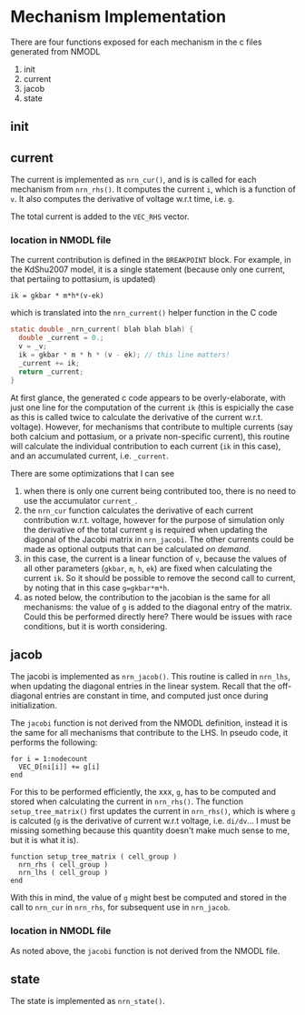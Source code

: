 # Mechanism Implementation
There are four functions exposed for each mechanism in the c files generated from NMODL
1. init
2. current
3. jacob
4. state

## init

## current
The current is implemented as `nrn_cur()`, and is is called for each mechanism from `nrn_rhs()`.  It computes the current `i`, which is a function of `v`. It also computes the derivative of voltage w.r.t time, i.e. `g`.

The total current is added to the `VEC_RHS` vector.

### location in NMODL file
The current contribution is defined in the `BREAKPOINT` block. For example, in the KdShu2007 model, it is a single statement (because only one current, that pertaiing to pottasium, is updated)
```
ik = gkbar * m*h*(v-ek)
```
which is translated into the `nrn_current()` helper function in the C code
```C
static double _nrn_current( blah blah blah) {
  double _current = 0.;
  v = _v;
  ik = gkbar * m * h * (v - ek); // this line matters!
  _current += ik;
  return _current;
}
```
At first glance, the generated c code appears to be overly-elaborate, with just one line for the computation of the current `ik` (this is espicially the case as this is called twice to calculate the derivative of the current w.r.t. voltage). However, for mechanisms that contribute to multiple currents (say both calcium and pottasium, or a private non-specific current), this routine will calculate the individual contribution to each current (`ik` in this case), and an accumulated current, i.e. `_current`.

There are some optimizations that I can see
1. when there is only one current being contributed too, there is no need to use the accumulator `current_`.
2. the `nrn_cur` function calculates the derivative of each current contribution w.r.t. voltage, however for the purpose of simulation only the derivative of the total current `g` is required when updating the diagonal of the Jacobi matrix in `nrn_jacobi`. The other currents could be made as optional outputs that can be calculated _on demand_.
3. in this case, the current is a linear function of `v`, because the values of all other parameters (`gkbar`, `m`, `h`, `ek`) are fixed when calculating the current `ik`. So it should be possible to remove the second call to current, by noting that in this case `g=gkbar*m*h`.
4. as noted below, the contribution to the jacobian is the same for all mechanisms: the value of `g` is added to the diagonal entry of the matrix. Could this be performed directly here? There would be issues with race conditions, but it is worth considering.

## jacob
The jacobi is implemented as `nrn_jacob()`. This routine is called in `nrn_lhs`, when updating the diagonal entries in the linear system. Recall that the off-diagonal entries are constant in time, and computed just once during initialization.

The `jacobi` function is not derived from the NMODL definition, instead it is the same for all mechanisms that contribute to the LHS. In pseudo code, it performs the following:
```
for i = 1:nodecount
  VEC_D[ni[i]] += g[i]
end
```

For this to be performed efficiently, the xxx, `g`, has to be computed and stored when calculating the current in `nrn_rhs()`. The function `setup_tree_matrix()` first updates the current in `nrn_rhs()`, which is where `g` is calcuted (`g` is the derivative of current w.r.t voltage, i.e. `di/dv`... I must be missing something because this quantity doesn't make much sense to me, but it is what it is).
```
function setup_tree_matrix ( cell_group )
  nrn_rhs ( cell_group )
  nrn_lhs ( cell_group )
end
```

With this in mind, the value of `g` might best be computed and stored in the call to `nrn_cur` in `nrn_rhs`, for subsequent use in `nrn_jacob`.

### location in NMODL file
As noted above, the `jacobi` function is not derived from the NMODL file.

## state
The state is implemented as `nrn_state()`.

